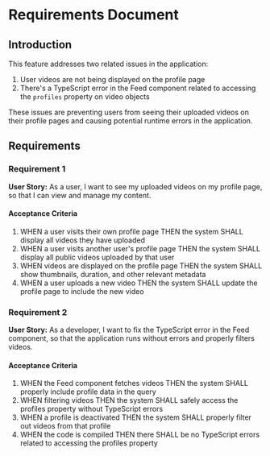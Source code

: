 # Requirements Document

## Introduction

This feature addresses two related issues in the application:
1. User videos are not being displayed on the profile page
2. There's a TypeScript error in the Feed component related to accessing the `profiles` property on video objects

These issues are preventing users from seeing their uploaded videos on their profile pages and causing potential runtime errors in the application.

## Requirements

### Requirement 1

**User Story:** As a user, I want to see my uploaded videos on my profile page, so that I can view and manage my content.

#### Acceptance Criteria

1. WHEN a user visits their own profile page THEN the system SHALL display all videos they have uploaded
2. WHEN a user visits another user's profile page THEN the system SHALL display all public videos uploaded by that user
3. WHEN videos are displayed on the profile page THEN the system SHALL show thumbnails, duration, and other relevant metadata
4. WHEN a user uploads a new video THEN the system SHALL update the profile page to include the new video

### Requirement 2

**User Story:** As a developer, I want to fix the TypeScript error in the Feed component, so that the application runs without errors and properly filters videos.

#### Acceptance Criteria

1. WHEN the Feed component fetches videos THEN the system SHALL properly include profile data in the query
2. WHEN filtering videos THEN the system SHALL safely access the profiles property without TypeScript errors
3. WHEN a profile is deactivated THEN the system SHALL properly filter out videos from that profile
4. WHEN the code is compiled THEN there SHALL be no TypeScript errors related to accessing the profiles property